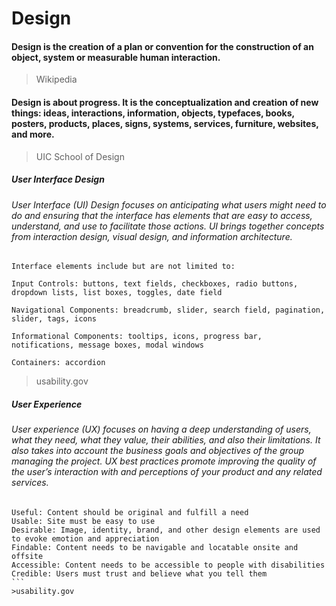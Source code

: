 # Design  
#### Design is the creation of a plan or convention for the construction of an object, system or measurable human interaction.  
>Wikipedia  

#### Design is about progress. It is the conceptualization and creation of new things: ideas, interactions, information, objects, typefaces, books, posters, products, places, signs, systems, services, furniture, websites, and more.  
> UIC School of Design


##### User Interface Design  

###### User Interface (UI) Design focuses on anticipating what users might need to do and ensuring that the interface has elements that are easy to access, understand, and use to facilitate those actions. UI brings together concepts from interaction design, visual design, and information architecture.  
```
Interface elements include but are not limited to:

Input Controls: buttons, text fields, checkboxes, radio buttons, dropdown lists, list boxes, toggles, date field

Navigational Components: breadcrumb, slider, search field, pagination, slider, tags, icons

Informational Components: tooltips, icons, progress bar, notifications, message boxes, modal windows

Containers: accordion
```  
>usability.gov

##### User Experience  

###### User experience (UX) focuses on having a deep understanding of users, what they need, what they value, their abilities, and also their limitations.  It also takes into account the business goals and objectives of the group managing the project. UX best practices promote improving the quality of the user’s interaction with and perceptions of your product and any related services.  

````
Useful: Content should be original and fulfill a need
Usable: Site must be easy to use
Desirable: Image, identity, brand, and other design elements are used to evoke emotion and appreciation
Findable: Content needs to be navigable and locatable onsite and offsite
Accessible: Content needs to be accessible to people with disabilities
Credible: Users must trust and believe what you tell them
```
>usability.gov
